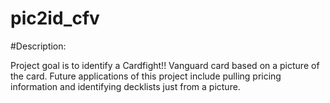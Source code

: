 # pic2id_cfv

#Description:

Project goal is to identify a Cardfight!! Vanguard card based on a picture of the card. Future applications of this project include pulling pricing information and identifying decklists just from a picture.
